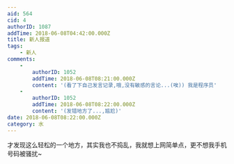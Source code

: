 ```yaml
---
aid: 564
cid: 4
authorID: 1087
addTime: 2018-06-08T04:42:00.000Z
title: 新人报道
tags:
    - 新人
comments:
    -
        authorID: 1052
        addTime: 2018-06-08T08:21:00.000Z
        content: '(看了下自己发言记录,哦,没有敏感的言论...(唉)) 我是程序员'
    -
        authorID: 1052
        addTime: 2018-06-08T08:22:00.000Z
        content: '(发错地方了...,尴尬)'
date: 2018-06-08T08:22:00.000Z
category: 水
---
```


才发现这么轻松的一个地方，其实我也不捣乱，我就想上网简单点，更不想我手机号码被骚扰~
